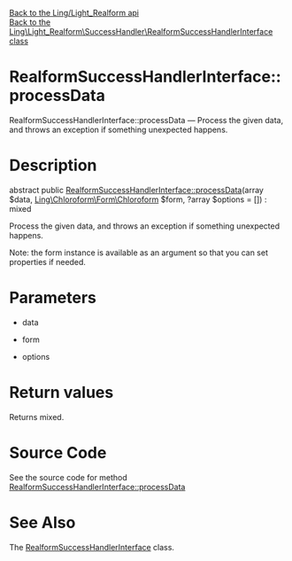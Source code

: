 [Back to the Ling/Light_Realform api](https://github.com/lingtalfi/Light_Realform/blob/master/doc/api/Ling/Light_Realform.md)<br>
[Back to the Ling\Light_Realform\SuccessHandler\RealformSuccessHandlerInterface class](https://github.com/lingtalfi/Light_Realform/blob/master/doc/api/Ling/Light_Realform/SuccessHandler/RealformSuccessHandlerInterface.md)


RealformSuccessHandlerInterface::processData
================



RealformSuccessHandlerInterface::processData — Process the given data, and throws an exception if something unexpected happens.




Description
================


abstract public [RealformSuccessHandlerInterface::processData](https://github.com/lingtalfi/Light_Realform/blob/master/doc/api/Ling/Light_Realform/SuccessHandler/RealformSuccessHandlerInterface/processData.md)(array $data, [Ling\Chloroform\Form\Chloroform](https://github.com/lingtalfi/Chloroform) $form, ?array $options = []) : mixed




Process the given data, and throws an exception if something unexpected happens.


Note: the form instance is available as an argument so that you can set properties if needed.




Parameters
================


- data

    

- form

    

- options

    


Return values
================

Returns mixed.








Source Code
===========
See the source code for method [RealformSuccessHandlerInterface::processData](https://github.com/lingtalfi/Light_Realform/blob/master/SuccessHandler/RealformSuccessHandlerInterface.php#L26-L26)


See Also
================

The [RealformSuccessHandlerInterface](https://github.com/lingtalfi/Light_Realform/blob/master/doc/api/Ling/Light_Realform/SuccessHandler/RealformSuccessHandlerInterface.md) class.



